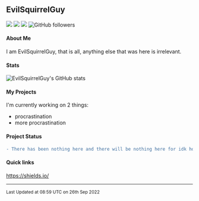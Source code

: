 ## EvilSquirrelGuy
<img src="https://komarev.com/ghpvc/?username=evilsquirrelguy&color=ff5100"> <img src="https://img.shields.io/github/last-commit/evilsquirrelguy/evilsquirrelguy.svg"> <img src="https://img.shields.io/badge/projects-0-orange"> <img alt="GitHub followers" src="https://img.shields.io/github/followers/EvilSquirrelGuy?label=Follow&style=social">

#### About Me
I am EvilSquirrelGuy, that is all, anything else that was here is irrelevant.

#### Stats
![EvilSquirrelGuy's GitHub stats](https://github-readme-stats.vercel.app/api?username=EvilSquirrelGuy&show_icons=true&theme=vision-friendly-dark&count_private=true&hide_border=true)

#### My Projects
I'm currently working on 2 things:
- procrastination
- more procrastination

#### Project Status
```diff
- There has been nothing here and there will be nothing here for idk how long.
```

#### Quick links

https://shields.io/

***
<sub>Last Updated at 08:59 UTC on 26th Sep 2022</sub>
